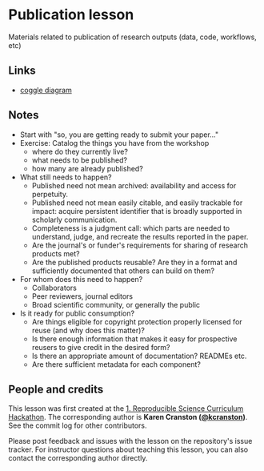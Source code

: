 # Publication lesson
Materials related to publication of research outputs (data, code, workflows, etc)

## Links

* [coggle diagram](https://raw.githubusercontent.com/apawlik/rr-publication/master/img/Reproducible_Science_CurriculumLesson_on_Publishing.png)

## Notes

- Start with "so, you are getting ready to submit your paper..."
- Exercise: Catalog the things you have from the workshop
  - where do they currently live?
  - what needs to be published?
  - how many are already published?
- What still needs to happen?
  - Published need not mean archived: availability and access for perpetuity.
  - Published need not mean easily citable, and easily trackable for impact: acquire persistent identifier that is broadly supported in scholarly communication.
  - Completeness is a judgment call: which parts are needed to understand, judge, and recreate the results reported in the paper.
  - Are the journal's or funder's requirements for sharing of research products met?
  - Are the published products reusable? Are they in a format and sufficiently documented that others can build on them?
- For whom does this need to happen?
  - Collaborators
  - Peer reviewers, journal editors
  - Broad scientific community, or generally the public
- Is it ready for public consumption?
  - Are things eligible for copyright protection properly licensed for reuse (and why does this matter)?
  - Is there enough information that makes it easy for prospective reusers to give credit in the desired form?
  - Is there an appropriate amount of documentation? READMEs etc.
  - Are there sufficient metadata for each component?

## People and credits

This lesson was first created at the [1. Reproducible Science Curriculum Hackathon]. The corresponding author is **Karen Cranston ([@kcranston])**. See the commit log for other contributors.

Please post feedback and issues with the lesson on the repository's issue tracker. For instructor questions about teaching this lesson, you can also contact the corresponding author directly.

[@kcranston]: http://github.com/kcranston
[1. Reproducible Science Curriculum Hackathon]: https://github.com/Reproducible-Science-Curriculum/Reproducible-Science-Hackathon-Dec-08-2014
